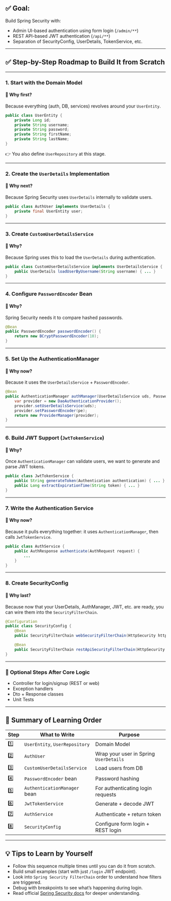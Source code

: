
## ✅ Goal:

Build Spring Security with:

* Admin UI-based authentication using form login (`/admin/**`)
* REST API-based JWT authentication (`/api/**`)
* Separation of SecurityConfig, UserDetails, TokenService, etc.

---

## ✅ Step-by-Step Roadmap to Build It from Scratch

---

### **1. Start with the Domain Model**

#### 📌 Why first?

Because everything (auth, DB, services) revolves around your `UserEntity`.

```java
public class UserEntity {
    private Long id;
    private String username;
    private String password;
    private String firstName;
    private String lastName;
}
```

👉 You also define `UserRepository` at this stage.

---

### **2. Create the `UserDetails` Implementation**

#### 📌 Why next?

Because Spring Security uses `UserDetails` internally to validate users.

```java
public class AuthUser implements UserDetails {
    private final UserEntity user;
}
```

---

### **3. Create `CustomUserDetailsService`**

#### 📌 Why?

Because Spring uses this to load the `UserDetails` during authentication.

```java
public class CustomUserDetailsService implements UserDetailsService {
    public UserDetails loadUserByUsername(String username) { ... }
}
```

---

### **4. Configure `PasswordEncoder` Bean**

#### 📌 Why?

Spring Security needs it to compare hashed passwords.

```java
@Bean
public PasswordEncoder passwordEncoder() {
    return new BCryptPasswordEncoder(10);
}
```

---

### **5. Set Up the AuthenticationManager**

#### 📌 Why now?

Because it uses the `UserDetailsService` + `PasswordEncoder`.

```java
@Bean
public AuthenticationManager authManager(UserDetailsService uds, PasswordEncoder pe) {
    var provider = new DaoAuthenticationProvider();
    provider.setUserDetailsService(uds);
    provider.setPasswordEncoder(pe);
    return new ProviderManager(provider);
}
```

---

### **6. Build JWT Support (`JwtTokenService`)**

#### 📌 Why?

Once `AuthenticationManager` can validate users, we want to generate and parse JWT tokens.

```java
public class JwtTokenService {
    public String generateToken(Authentication authentication) { ... }
    public Long extractExpirationTime(String token) { ... }
}
```

---

### **7. Write the Authentication Service**

#### 📌 Why now?

Because it pulls everything together: it uses `AuthenticationManager`, then calls `JwtTokenService`.

```java
public class AuthService {
    public AuthResponse authenticate(AuthRequest request) {
        ...
    }
}
```

---

### **8. Create SecurityConfig**

#### 📌 Why last?

Because now that your UserDetails, AuthManager, JWT, etc. are ready, you can wire them into the `SecurityFilterChain`.

```java
@Configuration
public class SecurityConfig {
    @Bean
    public SecurityFilterChain webSecurityFilterChain(HttpSecurity http) { ... }

    @Bean
    public SecurityFilterChain restApiSecurityFilterChain(HttpSecurity http) { ... }
}
```

---

### 🔄 **Optional Steps After Core Logic**

* Controller for login/signup (REST or web)
* Exception handlers
* Dto + Response classes
* Unit Tests

---

## 🧭 Summary of Learning Order

| Step | What to Write                  | Purpose                                |
| ---- | ------------------------------ | -------------------------------------- |
| 1️⃣  | `UserEntity`, `UserRepository` | Domain Model                           |
| 2️⃣  | `AuthUser`                     | Wrap your user in Spring `UserDetails` |
| 3️⃣  | `CustomUserDetailsService`     | Load users from DB                     |
| 4️⃣  | `PasswordEncoder` bean         | Password hashing                       |
| 5️⃣  | `AuthenticationManager` bean   | For authenticating login requests      |
| 6️⃣  | `JwtTokenService`              | Generate + decode JWT                  |
| 7️⃣  | `AuthService`                  | Authenticate + return token            |
| 8️⃣  | `SecurityConfig`               | Configure form login + REST login      |

---

## 💡 Tips to Learn by Yourself

* Follow this sequence multiple times until you can do it from scratch.
* Build small examples (start with just `/login` JWT endpoint).
* Look into `Spring Security FilterChain` order to understand how filters are triggered.
* Debug with breakpoints to see what’s happening during login.
* Read official [Spring Security docs](https://docs.spring.io/spring-security/reference/index.html) for deeper understanding.

